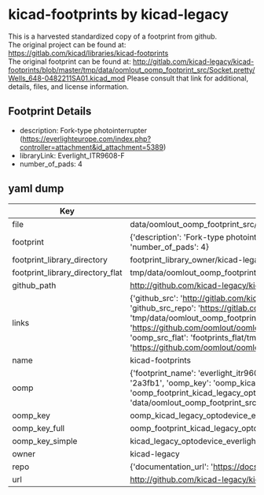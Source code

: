 # kicad-footprints by kicad-legacy  
This is a harvested standardized copy of a footprint from github.  
The original project can be found at:  
https://gitlab.com/kicad/libraries/kicad-footprints  
The original footprint can be found at:
http://gitlab.com/kicad-legacy/kicad-footprints/blob/master/tmp/data/oomlout_oomp_footprint_src/Socket.pretty/Wells_648-0482211SA01.kicad_mod
Please consult that link for additional, details, files, and license information.  
## Footprint Details
* description: Fork-type photointerrupter (https://everlighteurope.com/index.php?controller=attachment&id_attachment=5389)  
* libraryLink: Everlight_ITR9608-F  
* number_of_pads: 4  
## yaml dump  
| Key | Value |  
| --- | --- |  
| file | data/oomlout_oomp_footprint_src/kicad-footprints/OptoDevice.pretty/Everlight_ITR9608-F.kicad_mod |  
| footprint | {'description': 'Fork-type photointerrupter (https://everlighteurope.com/index.php?controller=attachment&id_attachment=5389)', 'libraryLink': 'Everlight_ITR9608-F', 'number_of_pads': 4} |  
| footprint_library_directory | footprint_library_owner/kicad-legacy_kicad-footprints |  
| footprint_library_directory_flat | tmp/data/oomlout_oomp_footprint_src/footprints_flat/kicad_legacy_optodevice_everlight_itr9608_f/working |  
| github_path | http://github.com/kicad-legacy/kicad-footprints/blob/master/tmp/data/oomlout_oomp_footprint_src/OptoDevice.pretty/Everlight_ITR9608-F.kicad_mod |  
| links | {'github_src': 'http://gitlab.com/kicad-legacy/kicad-footprints/blob/master/tmp/data/oomlout_oomp_footprint_src/Socket.pretty/Wells_648-0482211SA01.kicad_mod', 'github_src_repo': 'https://gitlab.com/kicad/libraries/kicad-footprints', 'oomp_bot': 'tmp/data/oomlout_oomp_footprint_src/footprints/kicad_legacy_optodevice_everlight_itr9608_f/working', 'oomp_bot_github': 'https://github.com/oomlout/oomlout_oomp_footprint_bot/tree/main/tmp/data/oomlout_oomp_footprint_src/footprints/kicad_legacy_optodevice_everlight_itr9608_f/working', 'oomp_src_flat': 'footprints_flat/tmp/data/oomlout_oomp_footprint_src/footprints_flat/kicad_legacy_optodevice_everlight_itr9608_f/working', 'oomp_src_flat_github': 'https://github.com/oomlout/oomlout_oomp_footprint_src/tree/main/tmp/data/oomlout_oomp_footprint_src/footprints_flat/kicad_legacy_optodevice_everlight_itr9608_f/working'} |  
| name | kicad-footprints |  
| oomp | {'footprint_name': 'everlight_itr9608_f', 'library_name': 'optodevice', 'md5': '2a3fb1554e05cb843d6fe57bf8ce269f', 'md5_10': '2a3fb1554e', 'md5_5': '2a3fb', 'md5_6': '2a3fb1', 'oomp_key': 'oomp_kicad_legacy_optodevice_everlight_itr9608_f', 'oomp_key_extra': 'oomp_footprint_kicad_legacy_optodevice_everlight_itr9608_f', 'oomp_key_full': 'oomp_footprint_kicad_legacy_optodevice_everlight_itr9608_f_2a3fb1', 'oomp_key_simple': 'kicad_legacy_optodevice_everlight_itr9608_f', 'original_filename': 'data/oomlout_oomp_footprint_src/kicad-footprints/OptoDevice.pretty/Everlight_ITR9608-F.kicad_mod', 'owner_name': 'kicad_legacy'} |  
| oomp_key | oomp_kicad_legacy_optodevice_everlight_itr9608_f |  
| oomp_key_full | oomp_footprint_kicad_legacy_optodevice_everlight_itr9608_f |  
| oomp_key_simple | kicad_legacy_optodevice_everlight_itr9608_f |  
| owner | kicad-legacy |  
| repo | {'documentation_url': 'https://docs.github.com/rest/repos/repos#get-a-repository', 'message': 'Not Found'} |  
| url | http://github.com/kicad-legacy/kicad-footprints |  

